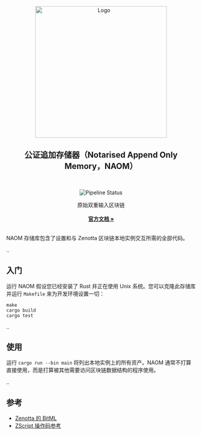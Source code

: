<div align="center">
  <a>
    <img src="https://github.com/Zenotta/NAOM/blob/develop/assets/hero.svg" alt="Logo" style="width: 350px">
  </a>

  <h2 align="center">公证追加存储器（Notarised Append Only Memory，NAOM）</h2> <div style="height:30px"></div>

  <div>
  <img src="https://img.shields.io/github/actions/workflow/status/Zenotta/NAOM/rust.yml" alt="Pipeline Status" style="display:inline-block"/>
  </div>

  <p align="center">
    原始双重输入区块链
    <br />
    <br />
    <a href="https://zenotta.io"><strong>官方文档 »</strong></a>
    <br />
    <br />
  </p>
</div>

NAOM 存储库包含了设置和与 Zenotta 区块链本地实例交互所需的全部代码。

..

## 入门

运行 NAOM 假设您已经安装了 Rust 并正在使用 Unix 系统。您可以克隆此存储库并运行 `Makefile` 来为开发环境设置一切：

```
make
cargo build
cargo test
```

..

## 使用

运行 `cargo run --bin main` 将列出本地实例上的所有资产。NAOM 通常不打算直接使用，而是打算被其他需要访问区块链数据结构的程序使用。

..

## 参考

- [Zenotta 的 BitML](https://github.com/Zenotta/NAOM/blob/main/docs/BitML_for_Zenotta.pdf)
- [ZScript 操作码参考](https://github.com/Zenotta/NAOM/blob/main/docs/ZScript_Opcodes_Reference.pdf)